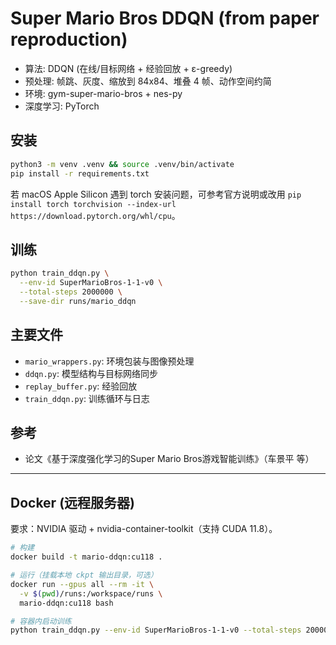 # Super Mario Bros DDQN (from paper reproduction)

- 算法: DDQN (在线/目标网络 + 经验回放 + ε-greedy)
- 预处理: 帧跳、灰度、缩放到 84x84、堆叠 4 帧、动作空间约简
- 环境: gym-super-mario-bros + nes-py
- 深度学习: PyTorch

## 安装

```bash
python3 -m venv .venv && source .venv/bin/activate
pip install -r requirements.txt
```

若 macOS Apple Silicon 遇到 torch 安装问题，可参考官方说明或改用 `pip install torch torchvision --index-url https://download.pytorch.org/whl/cpu`。

## 训练

```bash
python train_ddqn.py \
  --env-id SuperMarioBros-1-1-v0 \
  --total-steps 2000000 \
  --save-dir runs/mario_ddqn
```

## 主要文件
- `mario_wrappers.py`: 环境包装与图像预处理
- `ddqn.py`: 模型结构与目标网络同步
- `replay_buffer.py`: 经验回放
- `train_ddqn.py`: 训练循环与日志

## 参考
- 论文《基于深度强化学习的Super Mario Bros游戏智能训练》（车景平 等）

---

## Docker (远程服务器)

要求：NVIDIA 驱动 + nvidia-container-toolkit（支持 CUDA 11.8）。

```bash
# 构建
docker build -t mario-ddqn:cu118 .

# 运行（挂载本地 ckpt 输出目录，可选）
docker run --gpus all --rm -it \
  -v $(pwd)/runs:/workspace/runs \
  mario-ddqn:cu118 bash

# 容器内启动训练
python train_ddqn.py --env-id SuperMarioBros-1-1-v0 --total-steps 2000000 --save-dir runs/mario_ddqn
```
